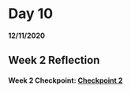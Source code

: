 # Day 10
__12/11/2020__

## Week 2 Reflection


#### Week 2 Checkpoint: [Checkpoint 2](https://trevor-r-allen.github.io/checkpoint2/)